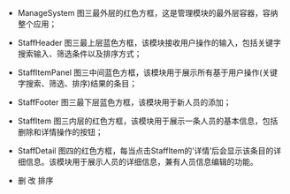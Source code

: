 * ManageSystem 图三最外层的红色方框，这是管理模块的最外层容器，容纳整个应用；
* StaffHeader 图三最上层蓝色方框，该模块接收用户操作的输入，包括关键字搜索输入、筛选条件以及排序方式；
* StaffItemPanel 图三中间蓝色方框，该模块用于展示所有基于用户操作(关键字搜索、筛选、排序)结果的条目；
* StaffFooter 图三最下层蓝色方框，该模块用于新人员的添加；
* StaffItem 图三内层的红色方框，该模块用于展示一条人员的基本信息，包括删除和详情操作的按钮；
* StaffDetail 图四的红色方框，每当点击StaffItem的’详情’后会显示该条目的详细信息。该模块用于展示人员的详细信息，兼有人员信息编辑的功能。

* 删 改 排序